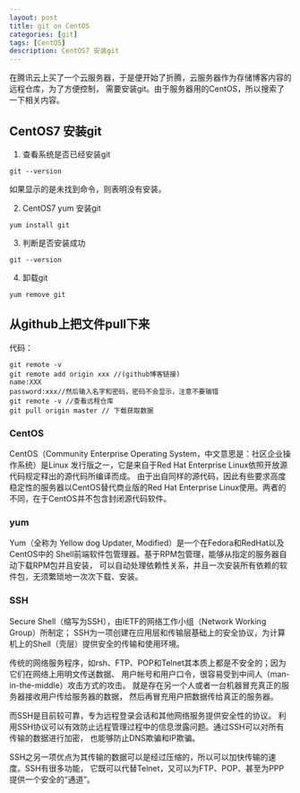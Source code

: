 ```yaml
---
layout: post
title: git on CentOS
categories: [git]
tags: [CentOS]
description: CentOS7 安装git
---
```


在腾讯云上买了一个云服务器，于是便开始了折腾，云服务器作为存储博客内容的远程仓库，为了方便控制，
需要安装git。由于服务器用的CentOS，所以搜索了一下相关内容。

## CentOS7 安装git

1. 查看系统是否已经安装git
```
git --version
```
如果显示的是未找到命令，则表明没有安装。

2. CentOS7 yum 安装git
```
yum install git
```
3. 判断是否安装成功
```
git --version
```
4. 卸载git
```
yum remove git
```

## 从github上把文件pull下来

代码：
```
git remote -v
git remote add origin xxx //(github博客链接)
name:XXX
password:xxx//然后输入名字和密码，密码不会显示，注意不要输错
git remote -v //查看远程仓库
git pull origin master // 下载获取数据
```

### CentOS

CentOS（Community Enterprise Operating System，中文意思是：社区企业操作系统）是Linux
发行版之一，它是来自于Red Hat Enterprise Linux依照开放源代码规定释出的源代码所编译而成。
由于出自同样的源代码，因此有些要求高度稳定性的服务器以CentOS替代商业版的Red Hat
Enterprise Linux使用。两者的不同，在于CentOS并不包含封闭源代码软件。

### yum

Yum（全称为 Yellow dog Updater, Modified）是一个在Fedora和RedHat以及CentOS中的
Shell前端软件包管理器。基于RPM包管理，能够从指定的服务器自动下载RPM包并且安装，
可以自动处理依赖性关系，并且一次安装所有依赖的软件包，无须繁琐地一次次下载、安装。

### SSH

Secure Shell（缩写为SSH），由IETF的网络工作小组（Network Working Group）所制定；
SSH为一项创建在应用层和传输层基础上的安全协议，为计算机上的Shell（壳层）提供安全的传输和使用环境。

传统的网络服务程序，如rsh、FTP、POP和Telnet其本质上都是不安全的；因为它们在网络上用明文传送数据、
用户帐号和用户口令，很容易受到中间人（man-in-the-middle）攻击方式的攻击。
就是存在另一个人或者一台机器冒充真正的服务器接收用户传给服务器的数据，
然后再冒充用户把数据传给真正的服务器。

而SSH是目前较可靠，专为远程登录会话和其他网络服务提供安全性的协议。
利用SSH协议可以有效防止远程管理过程中的信息泄露问题。通过SSH可以对所有传输的数据进行加密，
也能够防止DNS欺骗和IP欺骗。

SSH之另一项优点为其传输的数据可以是经过压缩的，所以可以加快传输的速度。SSH有很多功能，
它既可以代替Telnet，又可以为FTP、POP、甚至为PPP提供一个安全的“通道”。

